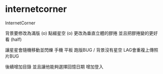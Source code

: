 # internetcorner
InternetCorner


背景要修改為滿版 (o)
點綴星空 (o)
更改為垂直立體的膠捲 並且把膠捲變的更好看 (half)

讓星星會隨機移動並閃爍
手機 平板 跑版BUG / 背景沒有星空
LAG會重複上傳照片BUG

後續增加目錄 並且讓他能夠選擇回憶日期 增加登入